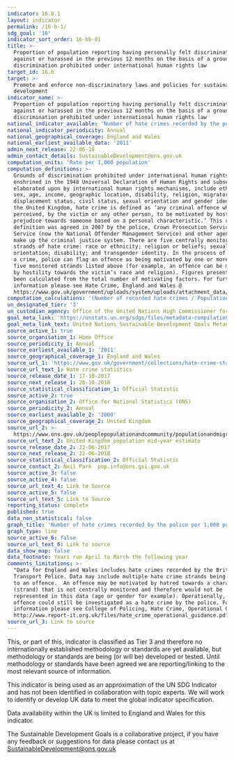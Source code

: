 ```yaml
---
indicator: 16.b.1
layout: indicator
permalink: /16-b-1/
sdg_goal: '16'
indicator_sort_order: 16-bb-01
title: >-
  Proportion of population reporting having personally felt discriminated
  against or harassed in the previous 12 months on the basis of a ground of
  discrimination prohibited under international human rights law
target_id: 16.b
target: >-
  Promote and enforce non-discriminatory laws and policies for sustainable
  development
indicator_name: >-
  Proportion of population reporting having personally felt discriminated
  against or harassed in the previous 12 months on the basis of a ground of
  discrimination prohibited under international human rights law
national_indicator_available: 'Number of hate crimes recorded by the police per 1,000 population'
national_indicator_periodicity: Annual
national_geographical_coverage: England and Wales
national_earliest_available_data: '2011'
admin_next_release: 22-06-18
admin_contact_details: SustainableDevelopment@ons.gov.uk
computation_units: 'Rate per 1,000 population'
computation_definitions: >-
  Grounds of discrimination prohibited under international human rights law, as
  enshrined in the 1948 Universal Declaration of Human Rights and subsequently
  elaborated upon by international human rights mechanisms, include ethnicity,
  sex, age, income, geographic location, disability, religion, migratory or
  displacement status, civil status, sexual orientation and gender identity. In
  the United Kingdom, hate crime is defined as ‘any criminal offence which is
  perceived, by the victim or any other person, to be motivated by hostility or
  prejudice towards someone based on a personal characteristic.’ This common
  definition was agreed in 2007 by the police, Crown Prosecution Service, Prison
  Service (now the National Offender Management Service) and other agencies that
  make up the criminal justice system. There are five centrally monitored
  strands of hate crime: race or ethnicity; religion or beliefs; sexual
  orientation; disability; and transgender identity. In the process of recording
  a crime, police can flag an offence as being motivated by one or more of the
  five monitored strands listed above (for example, an offence can be motivated
  by hostility towards the victim’s race and religion). Figures presented have
  been calculated from the total number of motivating factors. For further
  information please see Hate Crime, England and Wales @
  https://www.gov.uk/government/uploads/system/uploads/attachment_data/file/652136/hate-crime-1617-hosb1717.pdf.
computation_calculations: '(Number of recorded hate crimes / Population) * 1,000'
un_designated_tier: '3'
un_custodian_agency: Office of the United Nations High Commissioner for Human Rights (OHCHR)
goal_meta_link: 'https://unstats.un.org/sdgs/files/metadata-compilation/Metadata-Goal-10.pdf'
goal_meta_link_text: United Nations Sustainable Development Goals Metadata (PDF 4.0 MB)
source_active_1: true
source_organisation_1: Home Office
source_periodicity_1: Annual
source_earliest_available_1: '2011'
source_geographical_coverage_1: England and Wales
source_url_1: 'https://www.gov.uk/government/collections/hate-crime-statistics'
source_url_text_1: Hate crime statistics
source_release_date_1: 17-10-2017
source_next_release_1: 20-10-2018
source_statistical_classification_1: Official Statistic
source_active_2: true
source_organisation_2: Office for National Statistics (ONS)
source_periodicity_2: Annual
source_earliest_available_2: '2000'
source_geographical_coverage_2: United Kingdom
source_url_2: >-
  https://www.ons.gov.uk/peoplepopulationandcommunity/populationandmigration/populationestimates/timeseries/ukpop/pop 
source_url_text_2: United Kingdom population mid-year estimate
source_release_date_2: 22-06-2017
source_next_release_2: 22-06-2018
source_statistical_classification_2: Official Statistic
source_contact_2: Neil Park  pop.info@ons.gsi.gov.uk
source_active_3: false
source_active_4: false
source_url_text_4: Link to Source
source_active_5: false
source_url_text_5: Link to Source
reporting_status: complete
published: true
data_non_statistical: false
graph_title: 'Number of hate crimes recorded by the police per 1,000 population'
graph_type: line
source_active_6: false
source_url_text_6: Link to source
data_show_map: false
data_footnote: Years run April to March the following year
comments_limitations: >-
  "Data for England and Wales includes hate crimes recorded by the Britsh
  Transport Police. Data may include multiple hate crime strands being assigned
  to an offence.  An offence may be motivated by hatred towards a characteristic
  (strand) that is not centrally monitored and therefore would not be
  represented in this data (age or gender for example). Operationally, such an
  offence could still be investigated as a hate crime by the police. For further
  information please see College of Policing, Hate Crime, Operational Guidance @
  http://www.report-it.org.uk/files/hate_crime_operational_guidance.pdf"
source_url_3: Link to source
---
```

This, or part of this, indicator is classified as Tier 3 and therefore no internationally established methodology or standards are yet available, but methodology or standards are being (or will be) developed or tested. Until methodology or standards have been agreed we are reporting/linking to the most relevant source of information.

This indicator is being used as an approximation of the UN SDG Indicator and has not been identified in collaboration with topic experts. We will work to identify or develop UK data to meet the global indicator specification.
  
Data availability within the UK is limited to England and Wales for this indicator.
  
The Sustainable Development Goals is a collaborative project, if you have any feedback or suggestions for data please contact us at <SustainableDevelopment@ons.gov.uk>
